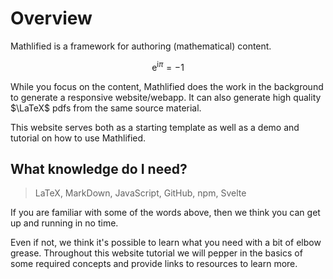 # Overview

Mathlified is a framework for authoring (mathematical) content.

$$ \text{e}^{\text{i}\pi} = -1 $$

While you focus on the content, Mathlified does the work in the background
to generate a responsive website/webapp. It can also generate high quality
$\LaTeX$ pdfs from the same source material.

This website serves both as a starting template as well as a
demo and tutorial on how to use Mathlified.

## What knowledge do I need?

> LaTeX, MarkDown, JavaScript, GitHub, npm, Svelte

If you are familiar with some of the words above, then we think you can get up and running in no time.

Even if not, we think it's possible to learn what you need with a bit of elbow grease. Throughout this website tutorial we will pepper in the basics of some required concepts and provide links to resources to learn more.
